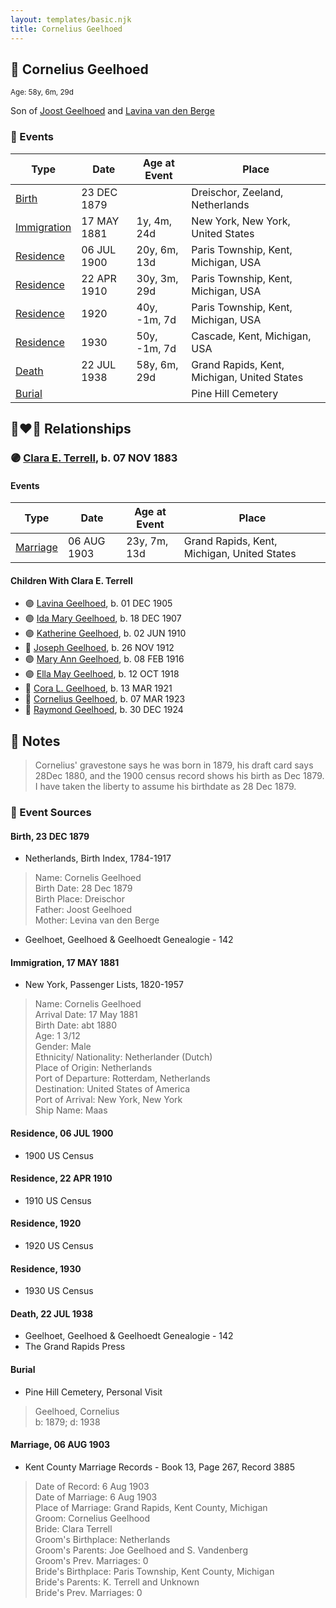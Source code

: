 ```yaml
---
layout: templates/basic.njk
title: Cornelius Geelhoed
---
```

## 🔵 Cornelius Geelhoed
<small>Age: 58y, 6m, 29d</small>

Son of [Joost Geelhoed](/people/7/73673934) and [Lavina van den Berge](/people/7/71558365)

### 📆 Events

Type | Date | Age at Event | Place
------ | ------ | ------ | ------
[Birth](#event-event-2) | 23 DEC 1879 |  | Dreischor, Zeeland, Netherlands
[Immigration](#event-event-0) | 17 MAY 1881 | 1y, 4m, 24d | New York, New York, United States
[Residence](#event-event-1) | 06 JUL 1900 | 20y, 6m, 13d | Paris Township, Kent, Michigan, USA
[Residence](#event-event-2) | 22 APR 1910 | 30y, 3m, 29d | Paris Township, Kent, Michigan, USA
[Residence](#event-event-3) | 1920 | 40y, -1m, 7d | Paris Township, Kent, Michigan, USA
[Residence](#event-event-4) | 1930 | 50y, -1m, 7d | Cascade, Kent, Michigan, USA
[Death](#event-event-8) | 22 JUL 1938 | 58y, 6m, 29d | Grand Rapids, Kent, Michigan, United States
[Burial](#event-event-9) |  |  | Pine Hill Cemetery

## 👩‍❤️‍👨 Relationships

### 🟣 [Clara E. Terrell](/people/6/62490094), b. 07 NOV 1883

#### Events

Type | Date | Age at Event | Place
------ | ------ | ------ | ------
[Marriage](#event-family-0-event-0) | 06 AUG 1903 | 23y, 7m, 13d | Grand Rapids, Kent, Michigan, United States
#### Children With Clara E. Terrell
* 🟣 [Lavina Geelhoed](/people/6/61172656), b. 01 DEC 1905
* 🟣 [Ida Mary Geelhoed](/people/1/11612484), b. 18 DEC 1907
* 🟣 [Katherine Geelhoed](/people/9/97434011), b. 02 JUN 1910
* 🔵 [Joseph Geelhoed](/people/1/15410559), b. 26 NOV 1912
* 🟣 [Mary Ann Geelhoed](/people/6/6202111), b. 08 FEB 1916
* 🟣 [Ella May Geelhoed](/people/7/77129056), b. 12 OCT 1918
* 🔵 [Cora L. Geelhoed](/people/9/92397342), b. 13 MAR 1921
* 🔵 [Cornelius Geelhoed](/people/7/7469384), b. 07 MAR 1923
* 🔵 [Raymond Geelhoed](/people/9/98188250), b. 30 DEC 1924
## 📝 Notes
>   
  > Cornelius' gravestone says he was born in 1879, his draft card says 28Dec 1880, and the 1900 census record shows his birth as Dec 1879. I have taken the liberty to assume his birthdate as 28 Dec 1879.
### 📰 Event Sources

#### <a id="event-event-2"></a> Birth, 23 DEC 1879
* Netherlands, Birth Index, 1784-1917
>   
  > Name: Cornelis Geelhoed  
  > Birth Date: 28 Dec 1879  
  > Birth Place: Dreischor  
  > Father: Joost Geelhoed  
  > Mother: Levina van den Berge
* Geelhoet, Geelhoed & Geelhoedt Genealogie  - 142

#### <a id="event-event-0"></a> Immigration, 17 MAY 1881
* New York, Passenger Lists, 1820-1957
>   
  > Name: Cornelis Geelhoed  
  > Arrival Date: 17 May 1881  
  > Birth Date: abt 1880  
  > Age: 1 3/12  
  > Gender: Male  
  > Ethnicity/ Nationality: Netherlander (Dutch)  
  > Place of Origin: Netherlands  
  > Port of Departure: Rotterdam, Netherlands  
  > Destination: United States of America  
  > Port of Arrival: New York, New York  
  > Ship Name: Maas

#### <a id="event-event-1"></a> Residence, 06 JUL 1900
* 1900 US Census

#### <a id="event-event-2"></a> Residence, 22 APR 1910
* 1910 US Census

#### <a id="event-event-3"></a> Residence, 1920
* 1920 US Census

#### <a id="event-event-4"></a> Residence, 1930
* 1930 US Census

#### <a id="event-event-8"></a> Death, 22 JUL 1938
* Geelhoet, Geelhoed & Geelhoedt Genealogie  - 142
* The Grand Rapids Press

#### <a id="event-event-9"></a> Burial
* Pine Hill Cemetery, Personal Visit
>   
  > Geelhoed, Cornelius  
  > b: 1879; d: 1938
#### <a id="event-family-0-event-0"></a> Marriage, 06 AUG 1903
* Kent County Marriage Records  - Book 13, Page 267, Record 3885
>   
  > Date of Record: 6 Aug 1903  
  > Date of Marriage: 6 Aug 1903  
  > Place of Marriage: Grand Rapids, Kent County, Michigan  
  > Groom: Cornelius Geelhood  
  > Bride: Clara Terrell  
  > Groom's Birthplace: Netherlands  
  > Groom's Parents: Joe Geelhoed and S. Vandenberg  
  > Groom's Prev. Marriages: 0  
  > Bride's Birthplace: Paris Township, Kent County, Michigan  
  > Bride's Parents: K. Terrell and Unknown  
  > Bride's Prev. Marriages: 0

